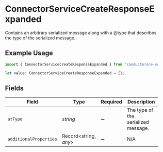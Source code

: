 # ConnectorServiceCreateResponseExpanded

Contains an arbitrary serialized message along with a @type that describes the type of the serialized message.

## Example Usage

```typescript
import { ConnectorServiceCreateResponseExpanded } from "conductorone-sdk-typescript/sdk/models/shared";

let value: ConnectorServiceCreateResponseExpanded = {};
```

## Fields

| Field                               | Type                                | Required                            | Description                         |
| ----------------------------------- | ----------------------------------- | ----------------------------------- | ----------------------------------- |
| `atType`                            | *string*                            | :heavy_minus_sign:                  | The type of the serialized message. |
| `additionalProperties`              | Record<string, *any*>               | :heavy_minus_sign:                  | N/A                                 |